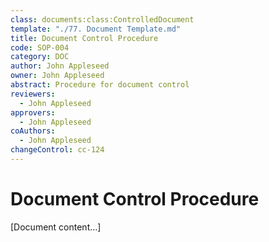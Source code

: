 ```yaml
---
class: documents:class:ControlledDocument
template: "./77. Document Template.md"
title: Document Control Procedure
code: SOP-004
category: DOC
author: John Appleseed
owner: John Appleseed
abstract: Procedure for document control
reviewers:
  - John Appleseed
approvers:
  - John Appleseed
coAuthors:
  - John Appleseed
changeControl: cc-124
---
```

# Document Control Procedure

[Document content...]
